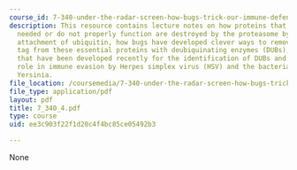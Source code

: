 ```yaml
---
course_id: 7-340-under-the-radar-screen-how-bugs-trick-our-immune-defenses-spring-2007
description: This resource contains lecture notes on how proteins that are no longer
  needed or do not properly function are destroyed by the proteasome by the post-translational
  attachment of ubiquitin, how bugs have developed clever ways to remove the ubiquitin
  tag from these essential proteins with deubiquinating enzymes (DUBs), and tools
  that have been developed recently for the identification of DUBs and their possible
  role in immune evasion by Herpes simplex virus (HSV) and the bacterial pathogen
  Yersinia.
file_location: /coursemedia/7-340-under-the-radar-screen-how-bugs-trick-our-immune-defenses-spring-2007/ee3c903f22f1d20c4f4bc85ce05492b3_7_340_4.pdf
file_type: application/pdf
layout: pdf
title: 7_340_4.pdf
type: course
uid: ee3c903f22f1d20c4f4bc85ce05492b3

---
```

None